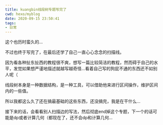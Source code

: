 ```yaml
---
title: kuangbin线段树专题写完了
cwd: hexo/myblog
date: 2020-09-15 23:50:41
tags:
- 日常
---
```


这个也历时蛮久的...

不过也终于写完了，在最后还学了自己一直心心念念的扫描线。

因为看各种扯东扯西的教程很不爽，想写一篇比较简洁的教程，然而碍于自己的水平，发觉如果想严谨地描述就越写越奇怪...看着自己写的狗屁不通的东西还不如别人呢（

线段树本身是一种数据结构，是一种工具，可以借助他来进行区间操作，维护区间内的一些值。

所以我都这么久了还在搞最基础的这些东西，还没搞完，我是在干什么...

接下来的话，会看看别人扫描边的写法，然后彻底end掉这个专题，下一个的话可能是dp或者计算几何（都现在了，还不会dp和计算几何...

